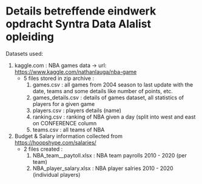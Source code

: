 # Details betreffende eindwerk opdracht Syntra Data Alalist opleiding


Datasets used:
  1. kaggle.com : NBA games data -> url: https://www.kaggle.com/nathanlauga/nba-game
      - 5 files stored in zip archive :
          1) games.csv : all games from 2004 season to last update with the date, teams and some details like number of points, etc.
          2) games_details.csv : details of games dataset, all statistics of players for a given game
          3) players.csv : players details (name)
          4) ranking.csv : ranking of NBA given a day (split into west and east on CONFERENCE column
          5) teams.csv : all teams of NBA
  2. Budget & Salary information collected from https://hoopshype.com/salaries/
      - 2 files created :
          1) NBA_team__paytoll.xlsx : NBA team payrolls 2010 - 2020 (per team)
          2) NBA_player_salary.xlsx : NBA player salries 2010 - 2020 (individual players)
